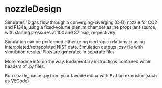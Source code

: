# nozzleDesign
Simulates 1D gas flow through a converging-diverging (C-D) nozzle for CO2 and R134a, using a fixed-volume plenum chamber as the propellant source, with starting pressures at 100 and 87 psig, respectively.

Simulation can be performed either using isentropic relations or using interpolated/extrapolated NIST data. Simulation outputs .csv file with simulation results. Plots are generated in separate files.

More readme info on the way. Rudamentary instructions contained within headers of .py files.

Run nozzle_master.py from your favorite editor with Python extension (such as VSCode)
